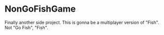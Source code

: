 # NonGoFishGame
Finally another side project. This is gonna be a multiplayer version of "Fish". Not "Go Fish", "Fish".
